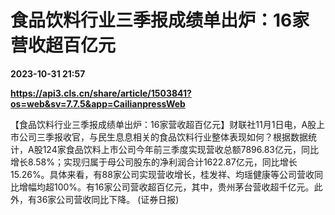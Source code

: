 # 食品饮料行业三季报成绩单出炉：16家营收超百亿元

**2023-10-31 21:57**

**https://api3.cls.cn/share/article/1503841?os=web&sv=7.7.5&app=CailianpressWeb**

【食品饮料行业三季报成绩单出炉：16家营收超百亿元】财联社11月1日电，A股上市公司三季报收官，与民生息息相关的食品饮料行业整体表现如何？根据数据统计，A股124家食品饮料上市公司今年前三季度实现营收总额7896.83亿元，同比增长8.58%；实现归属于母公司股东的净利润合计1622.87亿元，同比增长15.26%。具体来看，有88家公司实现营收增长，桂发祥、均瑶健康等公司营收同比增幅均超100%。有16家公司营收超百亿元，其中，贵州茅台营收超千亿元。此外，有36家公司营收同比下降。 (证券日报)
